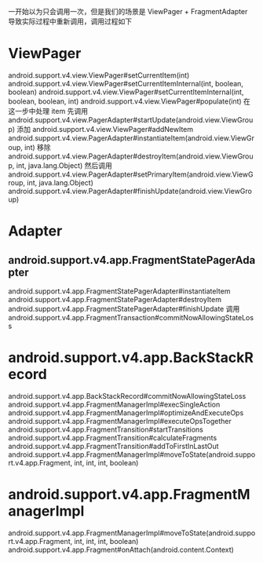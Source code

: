 一开始以为只会调用一次，但是我们的场景是 ViewPager + FragmentAdapter  
导致实际过程中重新调用，调用过程如下
# ViewPager
android.support.v4.view.ViewPager#setCurrentItem(int)
android.support.v4.view.ViewPager#setCurrentItemInternal(int, boolean, boolean)
android.support.v4.view.ViewPager#setCurrentItemInternal(int, boolean, boolean, int)
android.support.v4.view.ViewPager#populate(int)
在这一步中处理 item
    先调用
    android.support.v4.view.PagerAdapter#startUpdate(android.view.ViewGroup)
    添加
    android.support.v4.view.ViewPager#addNewItem
    android.support.v4.view.PagerAdapter#instantiateItem(android.view.ViewGroup, int)
    移除
    android.support.v4.view.PagerAdapter#destroyItem(android.view.ViewGroup, int, java.lang.Object)
    然后调用
    android.support.v4.view.PagerAdapter#setPrimaryItem(android.view.ViewGroup, int, java.lang.Object)
    android.support.v4.view.PagerAdapter#finishUpdate(android.view.ViewGroup)

# Adapter
## android.support.v4.app.FragmentStatePagerAdapter
android.support.v4.app.FragmentStatePagerAdapter#instantiateItem
android.support.v4.app.FragmentStatePagerAdapter#destroyItem
android.support.v4.app.FragmentStatePagerAdapter#finishUpdate
    调用
    android.support.v4.app.FragmentTransaction#commitNowAllowingStateLoss

# android.support.v4.app.BackStackRecord
android.support.v4.app.BackStackRecord#commitNowAllowingStateLoss
android.support.v4.app.FragmentManagerImpl#execSingleAction
android.support.v4.app.FragmentManagerImpl#optimizeAndExecuteOps
android.support.v4.app.FragmentManagerImpl#executeOpsTogether
android.support.v4.app.FragmentTransition#startTransitions
android.support.v4.app.FragmentTransition#calculateFragments
android.support.v4.app.FragmentTransition#addToFirstInLastOut
android.support.v4.app.FragmentManagerImpl#moveToState(android.support.v4.app.Fragment, int, int, int, boolean)

# android.support.v4.app.FragmentManagerImpl
android.support.v4.app.FragmentManagerImpl#moveToState(android.support.v4.app.Fragment, int, int, int, boolean)
android.support.v4.app.Fragment#onAttach(android.content.Context)
